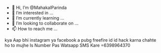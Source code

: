 - 👋 Hi, I’m @MahakalParinda
- 👀 I’m interested in ...
- 🌱 I’m currently learning ...
- 💞️ I’m looking to collaborate on ...
- 📫 How to reach me ...

<!---
MahakalParinda/MahakalParinda is a ✨ special ✨ repository because its `README.md` (this file) appears on your GitHub profile.
You can click the Preview link to take a look at your changes.
--->
kya Aap bhi instagram ya facebook a pubg freefire id id hack karna chahte ho to mujhe 
Is Number Pas Watsapp SMS Kare =6398964370

